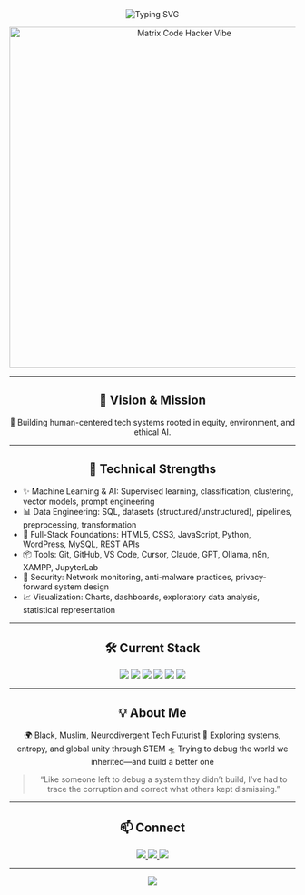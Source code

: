 <div align="center">
  <img src="https://readme-typing-svg.herokuapp.com?font=Fira+Code&weight=500&size=40&pause=1000&color=00FF9D&center=true&vCenter=true&random=false&width=600&height=100&lines=Hi%2C+I'm+MsTimaj;Technology+for+Humanity;Building+a+Better+Future" alt="Typing SVG" />
</div>

<p align="center">
  <img src="https://media.tenor.com/IeQ9YzjdRAAAAAAC/matrix-code.gif" width="600" alt="Matrix Code Hacker Vibe" />
</p>

---

<h2 align="center">🌌 Vision & Mission</h2>

<p align="center">
  👾 Building human-centered tech systems rooted in equity, environment, and ethical AI.
</p>

---

<h2 align="center">🧠 Technical Strengths</h2>

<ul>
  <li>✨ Machine Learning & AI: Supervised learning, classification, clustering, vector models, prompt engineering</li>
  <li>📊 Data Engineering: SQL, datasets (structured/unstructured), pipelines, preprocessing, transformation</li>
  <li>🧱 Full-Stack Foundations: HTML5, CSS3, JavaScript, Python, WordPress, MySQL, REST APIs</li>
  <li>📦 Tools: Git, GitHub, VS Code, Cursor, Claude, GPT, Ollama, n8n, XAMPP, JupyterLab</li>
  <li>🔐 Security: Network monitoring, anti-malware practices, privacy-forward system design</li>
  <li>📈 Visualization: Charts, dashboards, exploratory data analysis, statistical representation</li>
</ul>

---

<h2 align="center">🛠️ Current Stack</h2>

<p align="center">
  <img src="https://img.shields.io/badge/HTML5-0A0A0F?style=for-the-badge&logo=html5&logoColor=00FF9D" />
  <img src="https://img.shields.io/badge/CSS3-0A0A0F?style=for-the-badge&logo=css3&logoColor=00FF9D" />
  <img src="https://img.shields.io/badge/JavaScript-0A0A0F?style=for-the-badge&logo=javascript&logoColor=00FF9D" />
  <img src="https://img.shields.io/badge/Python-0A0A0F?style=for-the-badge&logo=python&logoColor=00FF9D" />
  <img src="https://img.shields.io/badge/MySQL-0A0A0F?style=for-the-badge&logo=mysql&logoColor=00FF9D" />
  <img src="https://img.shields.io/badge/AI/ML-0A0A0F?style=for-the-badge&logo=tensorflow&logoColor=00FF9D" />
</p>

---

<h2 align="center">💡 About Me</h2>

<div align="center">
  🌍 Black, Muslim, Neurodivergent Tech Futurist  
  🔬 Exploring systems, entropy, and global unity through STEM  
  🛸 Trying to debug the world we inherited—and build a better one  

  <br/>

  <blockquote>
    “Like someone left to debug a system they didn’t build, I’ve had to trace the corruption and correct what others kept dismissing.”
  </blockquote>
</div>

---

<h2 align="center">📫 Connect</h2>

<p align="center">
  <a href="mailto:connect@mstimaj.com">
    <img src="https://img.shields.io/badge/Email-0A0A0F?style=for-the-badge&logo=gmail&logoColor=00FF9D" />
  </a>
  <a href="https://mstimaj.com">
    <img src="https://img.shields.io/badge/Website-0A0A0F?style=for-the-badge&logo=About.me&logoColor=00FF9D" />
  </a>
  <a href="https://linkedin.com/in/mstimaj">
    <img src="https://img.shields.io/badge/LinkedIn-0A0A0F?style=for-the-badge&logo=linkedin&logoColor=00FF9D" />
  </a>
</p>

---

<p align="center">
  <img src="https://readme-typing-svg.herokuapp.com?font=Fira+Code&pause=1000&color=00FF9D&center=true&vCenter=true&width=435&lines=Forward+%E2%86%92+Upward+%E2%86%92+Onward+%E2%86%92+Mstimaj" />
</p>

